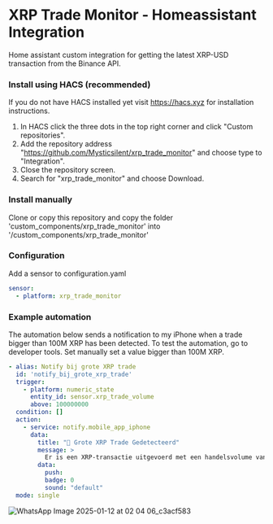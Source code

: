 # XRP Trade Monitor - Homeassistant Integration
Home assistant custom integration for getting the latest XRP-USD transaction from the Binance API.

### Install using HACS (recommended)
If you do not have HACS installed yet visit https://hacs.xyz for installation instructions.
1. In HACS click the three dots in the top right corner and click "Custom repositories".
2. Add the repository address "https://github.com/Mysticsilent/xrp_trade_monitor" and choose type to "Integration".
3. Close the repository screen.
4. Search for "xrp_trade_monitor" and choose Download.

### Install manually
Clone or copy this repository and copy the folder 'custom_components/xrp_trade_monitor' into '<homeassistant config>/custom_components/xrp_trade_monitor'

### Configuration
Add a sensor to configuration.yaml

``` yaml
sensor:
  - platform: xrp_trade_monitor
```

### Example automation
The automation below sends a notification to my iPhone when a trade bigger than 100M XRP has been detected.
To test the automation, go to developer tools. Set manually set a value bigger than 100M XRP.

``` yaml
- alias: Notify bij grote XRP trade
  id: 'notify_bij_grote_xrp_trade'
  trigger:
    - platform: numeric_state
      entity_id: sensor.xrp_trade_volume
      above: 100000000
  condition: []
  action:
    - service: notify.mobile_app_iphone
      data:
        title: "🚨 Grote XRP Trade Gedetecteerd"
        message: >
          Er is een XRP-transactie uitgevoerd met een handelsvolume van meer dan 100M XRP!
        data:
          push:
          badge: 0
          sound: "default"
  mode: single
```

![WhatsApp Image 2025-01-12 at 02 04 06_c3acf583](https://github.com/user-attachments/assets/9555ba7c-2974-42cd-83f7-d47b07feadca)
